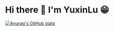 # Hi there 👋 I'm YuxinLu  😁
[![Anurag's GitHub stats](https://github-readme-stats.vercel.app/api?yuxilu1=anuraghazra)](https://github.com/anuraghazra/github-readme-stats)
